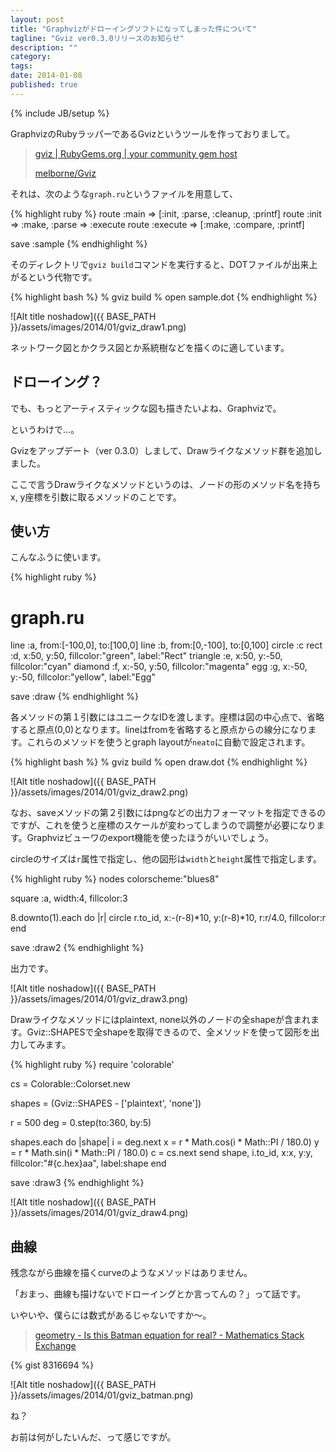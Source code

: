 ```yaml
---
layout: post
title: "Graphvizがドローイングソフトになってしまった件について"
tagline: "Gviz ver0.3.0リリースのお知らせ"
description: ""
category: 
tags: 
date: 2014-01-08
published: true
---
```

{% include JB/setup %}

GraphvizのRubyラッパーであるGvizというツールを作っておりまして。

> [gviz | RubyGems.org | your community gem host](https://rubygems.org/gems/gviz 'gviz | RubyGems.org | your community gem host')
>
> [melborne/Gviz](https://github.com/melborne/Gviz 'melborne/Gviz')

それは、次のような`graph.ru`というファイルを用意して、

{% highlight ruby %}
route :main => [:init, :parse, :cleanup, :printf]
route :init => :make, :parse => :execute
route :execute => [:make, :compare, :printf]

save :sample
{% endhighlight %}

そのディレクトリで`gviz build`コマンドを実行すると、DOTファイルが出来上がるという代物です。

{% highlight bash %}
% gviz build
% open sample.dot
{% endhighlight %}

![Alt title noshadow]({{ BASE_PATH }}/assets/images/2014/01/gviz_draw1.png)

ネットワーク図とかクラス図とか系統樹などを描くのに適しています。

## ドローイング？

でも、もっとアーティスティックな図も描きたいよね、Graphvizで。

というわけで...。

Gvizをアップデート（ver 0.3.0）しまして、Drawライクなメソッド群を追加しました。

ここで言うDrawライクなメソッドというのは、ノードの形のメソッド名を持ちx, y座標を引数に取るメソッドのことです。

## 使い方

こんなふうに使います。

{% highlight ruby %}
# graph.ru
line :a, from:[-100,0], to:[100,0]
line :b, from:[0,-100], to:[0,100]
circle :c
rect :d, x:50, y:50, fillcolor:"green", label:"Rect"
triangle :e, x:50, y:-50, fillcolor:"cyan"
diamond :f, x:-50, y:50, fillcolor:"magenta"
egg :g, x:-50, y:-50, fillcolor:"yellow", label:"Egg"

save :draw
{% endhighlight %}

各メソッドの第１引数にはユニークなIDを渡します。座標は図の中心点で、省略すると原点(0,0)となります。lineはfromを省略すると原点からの線分になります。これらのメソッドを使うとgraph layoutが`neato`に自動で設定されます。

{% highlight bash %}
% gviz build
% open draw.dot
{% endhighlight %}

![Alt title noshadow]({{ BASE_PATH }}/assets/images/2014/01/gviz_draw2.png)

なお、saveメソッドの第２引数にはpngなどの出力フォーマットを指定できるのですが、これを使うと座標のスケールが変わってしまうので調整が必要になります。Graphvizビューワのexport機能を使ったほうがいいでしょう。

circleのサイズは`r`属性で指定し、他の図形は`width`と`height`属性で指定します。

{% highlight ruby %}
nodes colorscheme:"blues8"

square :a, width:4, fillcolor:3

8.downto(1).each do |r|
  circle r.to_id, x:-(r-8)*10, y:(r-8)*10, r:r/4.0, fillcolor:r
end

save :draw2
{% endhighlight %}

出力です。

![Alt title noshadow]({{ BASE_PATH }}/assets/images/2014/01/gviz_draw3.png)


Drawライクなメソッドにはplaintext, none以外のノードの全shapeが含まれます。Gviz::SHAPESで全shapeを取得できるので、全メソッドを使って図形を出力してみます。

{% highlight ruby %}
require 'colorable'

cs = Colorable::Colorset.new

shapes = (Gviz::SHAPES - ['plaintext', 'none'])

r = 500
deg = 0.step(to:360, by:5)

shapes.each do |shape|
  i = deg.next
  x = r * Math.cos(i * Math::PI / 180.0)
  y = r * Math.sin(i * Math::PI / 180.0)
  c = cs.next
  send shape, i.to_id, x:x, y:y, fillcolor:"#{c.hex}aa", label:shape
end

save :draw3
{% endhighlight %}


![Alt title noshadow]({{ BASE_PATH }}/assets/images/2014/01/gviz_draw4.png)

## 曲線

残念ながら曲線を描くcurveのようなメソッドはありません。

「おまっ、曲線も描けないでドローイングとか言ってんの？」って話です。

いやいや、僕らには数式があるじゃないですか〜。

> [geometry - Is this Batman equation for real? - Mathematics Stack Exchange](http://math.stackexchange.com/questions/54506/is-this-batman-equation-for-real 'geometry - Is this Batman equation for real? - Mathematics Stack Exchange')

{% gist 8316694 %}


![Alt title noshadow]({{ BASE_PATH }}/assets/images/2014/01/gviz_batman.png)

ね？


お前は何がしたいんだ、って感じですが。


